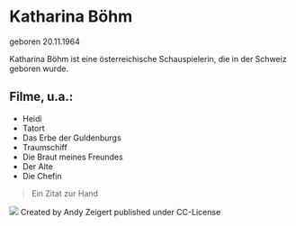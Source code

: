 # Katharina Böhm
geboren 20.11.1964

Katharina Böhm ist eine österreichische Schauspielerin, die in der Schweiz geboren wurde.

## Filme, u.a.:
* Heidi
* Tatort
* Das Erbe der Guldenburgs
* Traumschiff
* Die Braut meines Freundes
* Der Alte
* Die Chefin

> Ein Zitat zur Hand

<img src="https://s3.xopic.de/openhpi-public/courses/7cZWaATaTjbQ4phWCr6tg3/rtfiles/4q6wOLeLWYMu5syPwPlVPR/85002346_267b8e5c6c_o.jpg"/>
Created by Andy Zeigert published under CC-License